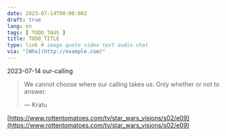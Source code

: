 ```yaml
---
date: 2023-07-14T00:00:00Z
draft: true
lang: en
tags: [ TODO_TAGS ]
title: TODO_TITLE
type: link # image quote video text audio chat
via: "[Who](http://example.com)"
---
```



2023-07-14 our-calling


> We cannot choose where our calling takes us. Only whether or not to answer.
>
> — Kratu

[https://www.rottentomatoes.com/tv/star_wars_visions/s02/e09](https://www.rottentomatoes.com/tv/star_wars_visions/s02/e09)

